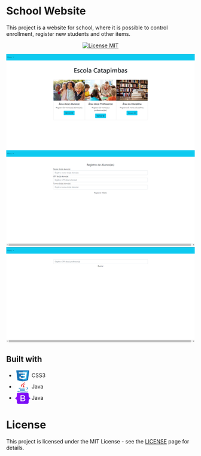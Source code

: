 <h1>School Website</h1>

<p>This project is a website for school, where it is possible to control enrollment, register new students and other items.</p>

<p align="center">
  <a href="https://opensource.org/licenses/MIT">
    <img src="https://img.shields.io/badge/License-MIT-blue.svg" alt="License MIT">
  </a>
</p>

<img src="images/a1.png">
<img src="images/a2.png">
<img src="images/a3.png">

## Built with
[//]: # (Add the features of your project here:)
- <img align="center" alt="CSS3" height="30" width="40" src="https://raw.githubusercontent.com/devicons/devicon/master/icons/css3/css3-original.svg"> CSS3
- <img align="center" alt="JAVA" height="30" width="40" src="https://raw.githubusercontent.com/devicons/devicon/master/icons/java/java-original.svg"> Java
- <img align="center" alt="bootstrap" height="30" width="40" src="https://raw.githubusercontent.com/devicons/devicon/master/icons/bootstrap/bootstrap-original.svg"> Java

<h1>License</h1>

This project is licensed under the MIT License - see the [LICENSE](https://opensource.org/licenses/MIT) page for details.
